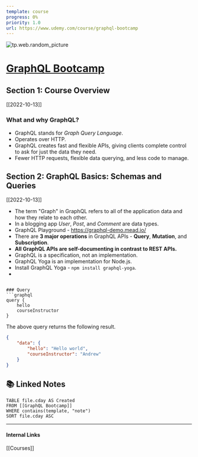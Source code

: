 ```yaml
---
template: course
progress: 0%
priority: 1.0
url: https://www.udemy.com/course/graphql-bootcamp
---
```

![tp.web.random_picture](https://images.unsplash.com/photo-1476514525535-07fb3b4ae5f1?crop=entropy&cs=tinysrgb&fit=crop&fm=jpg&h=300&ixid=MnwxfDB8MXxyYW5kb218MHx8bGFuZHNjYXBlLHdhdGVyLG1vdW50YWlufHx8fHx8MTY2NTYzODA2MA&ixlib=rb-1.2.1&q=80&utm_campaign=api-credit&utm_medium=referral&utm_source=unsplash_source&w=900)

# [GraphQL Bootcamp](https://www.udemy.com/course/graphql-bootcamp)

## Section 1: Course Overview
[[2022-10-13]]

### What and why GraphQL?
- GraphQL stands for *Graph Query Language*.
- Operates over HTTP.
- GraphQL creates fast and flexible APIs, giving clients complete control to ask for just the data they need.
- Fewer HTTP requests, flexible data querying, and less code to manage.

## Section 2: GraphQL Basics: Schemas and Queries
[[2022-10-13]]
- The term "Graph" in GraphQL refers to all of the application data and how they relate to each other.
- In a blogging app *User*, *Post*, and *Comment* are data types.
- GraphQL Playground - https://graphql-demo.mead.io/
- There are **3 major operations** in GraphQL APIs - **Query**, **Mutation**, and **Subscription**.
- **All GraphQL APIs are self-documenting in contrast to REST APIs.**
- GraphQL is a specification, not an implementation.
- GraphQL Yoga is an implementation for Node.js.
- Install GraphQL Yoga - ```npm install graphql-yoga```.
- 
```

### Query
```graphql
query {
	hello
	courseInstructor
}
```

The above query returns the following result.
```json
{
	"data": {
		"hello": "Hello world",
		"courseInstructor": "Andrew"
	}
}
```


## 📚 Linked Notes
```dataview
TABLE file.cday AS Created 
FROM [[GraphQL Bootcamp]]
WHERE contains(template, "note") 
SORT file.cday ASC
```

---
#### Internal Links
[[Courses]]
